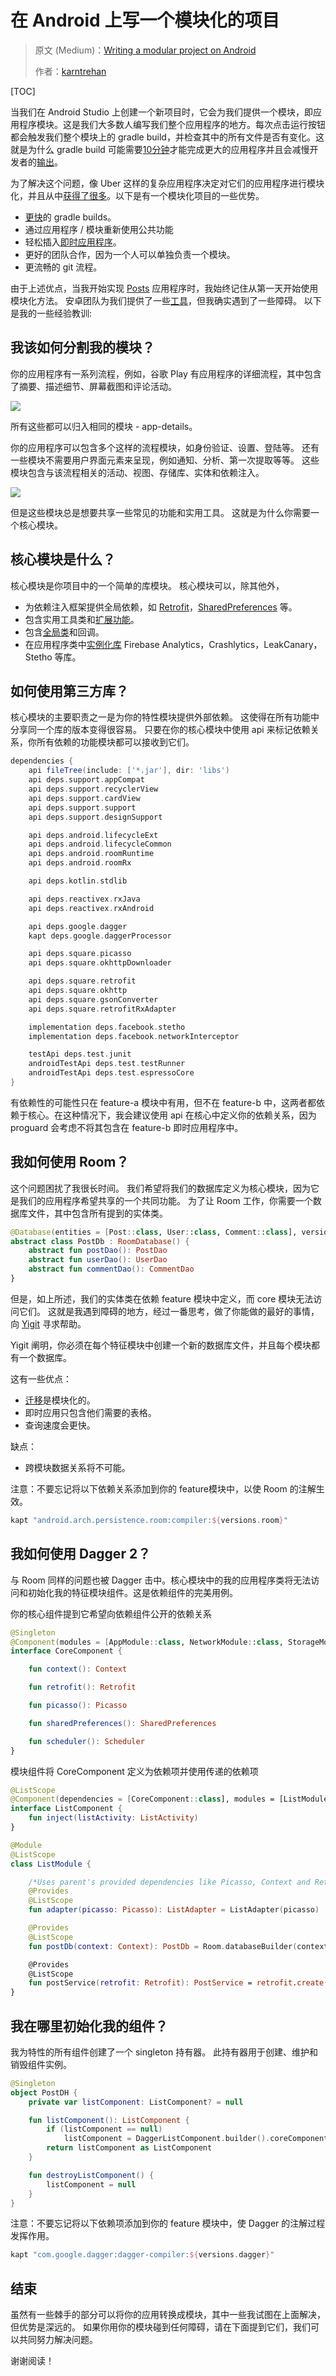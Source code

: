 # 在 Android 上写一个模块化的项目

> 原文 (Medium)：[Writing a modular project on Android](https://medium.com/mindorks/writing-a-modular-project-on-android-304f3b09cb37)
>
> 作者：[karntrehan](https://medium.com/@karntrehan?source=post_header_lockup)

[TOC]

当我们在 Android Studio 上创建一个新项目时，它会为我们提供一个模块，即应用程序模块。这是我们大多数人编写我们整个应用程序的地方。每次点击运行按钮都会触发我们整个模块上的 gradle build，并检查其中的所有文件是否有变化。这就是为什么 gradle build 可能需要[10分钟](https://eng.uber.com/android-monorepo/)才能完成更大的应用程序并且会减慢开发者的[输出](https://imgs.xkcd.com/comics/compiling.png)。

为了解决这个问题，像 Uber 这样的复杂应用程序决定对它们的应用程序进行模块化，并且从中[获得了很多](https://www.youtube.com/watch?v=j6CiHlapado)。以下是有一个模块化项目的一些优势。

- [更快](https://proandroiddev.com/modular-architecture-for-faster-build-time-d58397cb7bfe)的 gradle builds。
- 通过应用程序 / 模块重新使用公共功能 
- 轻松插入[即时应用程序](https://developer.android.com/topic/instant-apps/overview.html#features)。
- 更好的团队合作，因为一个人可以单独负责一个模块。
- 更流畅的 git 流程。

由于上述优点，当我开始实现 [Posts](https://github.com/karntrehan/Posts/) 应用程序时，我始终记住从第一天开始使用模块化方法。 安卓团队为我们提供了一些[工具](https://developer.android.com/google/play/publishing/multiple-apks.html#CreatingApks)，但我确实遇到了一些障碍。 以下是我的一些经验教训: 

## 我该如何分割我的模块？

你的应用程序有一系列流程，例如，谷歌 Play 有应用程序的详细流程，其中包含了摘要、描述细节、屏幕截图和评论活动。 

![](https://ws1.sinaimg.cn/large/006tKfTcgy1frotsq4airj30m8091abp.jpg)

所有这些都可以归入相同的模块 - app-details。

你的应用程序可以包含多个这样的流程模块，如身份验证、设置、登陆等。 还有一些模块不需要用户界面元素来呈现，例如通知、分析、第一次提取等等。 这些模块包含与该流程相关的活动、视图、存储库、实体和依赖注入。 

![](https://ws4.sinaimg.cn/large/006tKfTcgy1frotsuvkkcj308o0e70t3.jpg)

但是这些模块总是想要共享一些常见的功能和实用工具。 这就是为什么你需要一个核心模块。 

## 核心模块是什么？

核心模块是你项目中的一个简单的库模块。 核心模块可以，除其他外， 

- 为依赖注入框架提供全局依赖，如 [Retrofit](https://github.com/karntrehan/Posts/blob/master/core/src/main/java/com/karntrehan/posts/core/di/NetworkModule.kt)，[SharedPreferences](https://github.com/karntrehan/Posts/blob/master/core/src/main/java/com/karntrehan/posts/core/di/StorageModule.kt) 等。
- 包含实用工具类和[扩展功能](https://github.com/karntrehan/Posts/tree/master/core/src/main/java/com/karntrehan/posts/core/extensions)。
- 包含[全局类](https://github.com/karntrehan/Posts/blob/master/core/src/main/java/com/karntrehan/posts/core/networking/Outcome.kt)和回调。
- 在应用程序类中[实例化库](https://github.com/karntrehan/Posts/blob/master/core/src/main/java/com/karntrehan/posts/core/application/CoreApp.kt) Firebase Analytics，Crashlytics，LeakCanary，Stetho 等库。

## 如何使用第三方库？

核心模块的主要职责之一是为你的特性模块提供外部依赖。 这使得在所有功能中分享同一个库的版本变得很容易。 只要在你的核心模块中使用 api 来标记依赖关系，你所有依赖的功能模块都可以接收到它们。 

```groovy
dependencies {
    api fileTree(include: ['*.jar'], dir: 'libs')
    api deps.support.appCompat
    api deps.support.recyclerView
    api deps.support.cardView
    api deps.support.support
    api deps.support.designSupport

    api deps.android.lifecycleExt
    api deps.android.lifecycleCommon
    api deps.android.roomRuntime
    api deps.android.roomRx

    api deps.kotlin.stdlib

    api deps.reactivex.rxJava
    api deps.reactivex.rxAndroid

    api deps.google.dagger
    kapt deps.google.daggerProcessor

    api deps.square.picasso
    api deps.square.okhttpDownloader

    api deps.square.retrofit
    api deps.square.okhttp
    api deps.square.gsonConverter
    api deps.square.retrofitRxAdapter

    implementation deps.facebook.stetho
    implementation deps.facebook.networkInterceptor

    testApi deps.test.junit
    androidTestApi deps.test.testRunner
    androidTestApi deps.test.espressoCore
}
```

有依赖性的可能性只在 feature-a 模块中有用，但不在 feature-b 中，这两者都依赖于核心。在这种情况下，我会建议使用 api 在核心中定义你的依赖关系，因为 proguard 会考虑不将其包含在 feature-b 即时应用程序中。

## 我如何使用 Room？

这个问题困扰了我很长时间。 我们希望将我们的数据库定义为核心模块，因为它是我们的应用程序希望共享的一个共同功能。 为了让 Room 工作，你需要一个数据库文件，其中包含所有提到的实体类。 

```kotlin
@Database(entities = [Post::class, User::class, Comment::class], version = 1,exportSchema = false)
abstract class PostDb : RoomDatabase() {
    abstract fun postDao(): PostDao
    abstract fun userDao(): UserDao
    abstract fun commentDao(): CommentDao
}
```

但是，如上所述，我们的实体类在依赖  feature 模块中定义，而 core 模块无法访问它们。 这就是我遇到障碍的地方，经过一番思考，做了你能做的最好的事情，向 [Yigit](https://github.com/yigit) 寻求帮助。 

Yigit 阐明，你必须在每个特征模块中创建一个新的数据库文件，并且每个模块都有一个数据库。 

这有一些优点：

- [迁移](https://medium.com/google-developers/understanding-migrations-with-room-f01e04b07929)是模块化的。
- 即时应用只包含他们需要的表格。
- 查询速度会更快。

缺点：

- 跨模块数据关系将不可能。

注意：不要忘记将以下依赖关系添加到你的 feature模块中，以使 Room 的注解生效。

```groovy
kapt "android.arch.persistence.room:compiler:${versions.room}"
```

## 我如何使用 Dagger 2？

与 Room 同样的问题也被 Dagger 击中。核心模块中的我的应用程序类将无法访问和初始化我的特征模块组件。这是依赖组件的完美用例。 

你的核心组件提到它希望向依赖组件公开的依赖关系 

```kotlin
@Singleton
@Component(modules = [AppModule::class, NetworkModule::class, StorageModule::class, ImageModule::class])
interface CoreComponent {

    fun context(): Context

    fun retrofit(): Retrofit

    fun picasso(): Picasso

    fun sharedPreferences(): SharedPreferences

    fun scheduler(): Scheduler
}
```

模块组件将 CoreComponent 定义为依赖项并使用传递的依赖项 

```kotlin
@ListScope
@Component(dependencies = [CoreComponent::class], modules = [ListModule::class])
interface ListComponent {
    fun inject(listActivity: ListActivity)
}

@Module
@ListScope
class ListModule {

    /*Uses parent's provided dependencies like Picasso, Context and Retrofit*/
    @Provides
    @ListScope
    fun adapter(picasso: Picasso): ListAdapter = ListAdapter(picasso)

    @Provides
    @ListScope
    fun postDb(context: Context): PostDb = Room.databaseBuilder(context, PostDb::class.java, Constants.Posts.DB_NAME).build()

    @Provides
    @ListScope
    fun postService(retrofit: Retrofit): PostService = retrofit.create(PostService::class.java)
}
```

## 我在哪里初始化我的组件？

我为特性的所有组件创建了一个 singleton 持有器。 此持有器用于创建、维护和销毁组件实例。 

```kotlin
@Singleton
object PostDH {
    private var listComponent: ListComponent? = null

    fun listComponent(): ListComponent {
        if (listComponent == null)
            listComponent = DaggerListComponent.builder().coreComponent(CoreApp.coreComponent).build()
        return listComponent as ListComponent
    }

    fun destroyListComponent() {
        listComponent = null
    }
}
```

注意：不要忘记将以下依赖项添加到你的 feature 模块中，使 Dagger 的注解过程发挥作用。

```groovy
kapt "com.google.dagger:dagger-compiler:${versions.dagger}"
```

## 结束

虽然有一些棘手的部分可以将你的应用转换成模块，其中一些我试图在上面解决，但优势是深远的。 如果你用你的模块碰到任何障碍，请在下面提到它们，我们可以共同努力解决问题。 

谢谢阅读！

